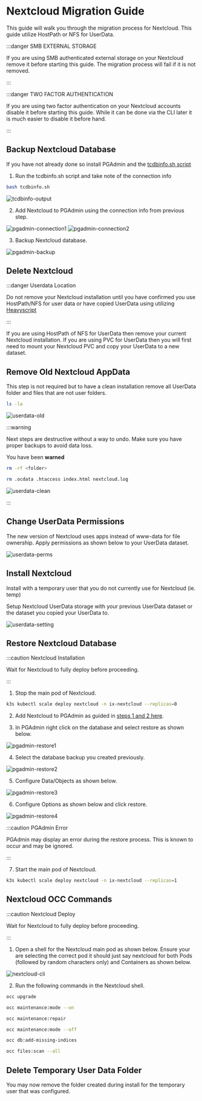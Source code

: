 # Nextcloud Migration Guide

This guide will walk you through the migration process for Nextcloud. This guide utilize HostPath or NFS for UserData.

:::danger SMB EXTERNAL STORAGE

If you are using SMB authenticated external storage on your Nextcloud remove it before starting this guide. The migration process will fail if it is not removed.

:::

:::danger TWO FACTOR AUTHENTICATION

If you are using two factor authentication on your Nextcloud accounts disable it before starting this guide. While it can be done via the CLI later it is much easier to disable it before hand.

:::

## Backup Nextcloud Database

If you have not already done so install PGAdmin and the [tcdbinfo.sh script](https://truecharts.org/manual/SCALE/guides/sql-export#how-to-list-database-login-info-for-truecharts-apps)

1. Run the tcdbinfo.sh script and take note of the connection info

```bash
bash tcdbinfo.sh
```

![tcdbinfo-output](./img/tcdbinfo-output.png)

2. Add Nextcloud to PGAdmin using the connection info from previous step.

![pgadmin-connection1](./img/pgadmin-connection1.png)
![pgadmin-connection2](./img/pgadmin-connection2.png)

3. Backup Nextcloud database.

![pgadmin-backup](./img/pgadmin-backup.png)

## Delete Nextcloud

:::danger Userdata Location

Do not remove your Nextcloud installation until you have confirmed you use HostPath/NFS for user data or have copied UserData using utilizing [Heavyscript](https://github.com/Heavybullets8/heavy_script)

:::

If you are using HostPath of NFS for UserData then remove your current Nextcloud installation. If you are using PVC for UserData then you will first need to mount your Nextcloud PVC and copy your UserData to a new dataset.

## Remove Old Nextcloud AppData

This step is not required but to have a clean installation remove all UserData folder and files that are not user folders.

```bash
ls -la
```

![userdata-old](./img/userdata-old.png)

:::warning

Next steps are destructive without a way to undo.
Make sure you have proper backups to avoid data loss.

You have been **warned**

```bash
rm -rf <folder>
```

```bash
rm .ocdata .htaccess index.html nextcloud.log
```

![userdata-clean](./img/userdata-clean.png)

:::

## Change UserData Permissions

The new version of Nextcloud uses apps instead of www-data for file ownership. Apply permissions as shown below to your UserData dataset.

![userdata-perms](./img/userdata-perms.png)

## Install Nextcloud

Install with a temporary user that you do not currently use for Nextcloud (ie. temp)

Setup Nextcloud UserData storage with your previous UserData dataset or the dataset you copied your UserData to.

![userdata-setting](./img/userdata-setting.png)

## Restore Nextcloud Database

:::caution Nextcloud Installation

Wait for Nextcloud to fully deploy before proceeding.

:::

1. Stop the main pod of Nextcloud.

```bash
k3s kubectl scale deploy nextcloud -n ix-nextcloud --replicas=0
```

2. Add Nextcloud to PGAdmin as guided in [steps 1 and 2 here](#backup-nextcloud-database).

3. In PGAdmin right click on the database and select restore as shown below.

![pgadmin-restore1](./img/pgadmin-restore1.png)

4. Select the database backup you created previously.

![pgadmin-restore2](./img/pgadmin-restore2.png)

5. Configure Data/Objects as shown below.

![pgadmin-restore3](./img/pgadmin-restore3.png)

6. Configure Options as shown below and click restore.

![pgadmin-restore4](./img/pgadmin-restore4.png)

:::caution PGAdmin Error

PGAdmin may display an error during the restore process. This is known to occur and may be ignored.

:::

7. Start the main pod of Nextcloud.

```bash
k3s kubectl scale deploy nextcloud -n ix-nextcloud --replicas=1
```

## Nextcloud OCC Commands

:::caution Nextcloud Deploy

Wait for Nextcloud to fully deploy before proceeding.

:::

1. Open a shell for the Nextcloud main pod as shown below. Ensure your are selecting the correct pod it should just say nextcloud for both Pods (followed by random characters only) and Containers as shown below.

![nextcloud-cli](./img/nextcloud-cli.png)

2. Run the following commands in the Nextcloud shell.

```bash
occ upgrade
```

```bash
occ maintenance:mode --on
```

```bash
occ maintenance:repair
```

```bash
occ maintenance:mode --off
```

```bash
occ db:add-missing-indices
```

```bash
occ files:scan --all
```

## Delete Temporary User Data Folder

You may now remove the folder created during install for the temporary user that was configured.
